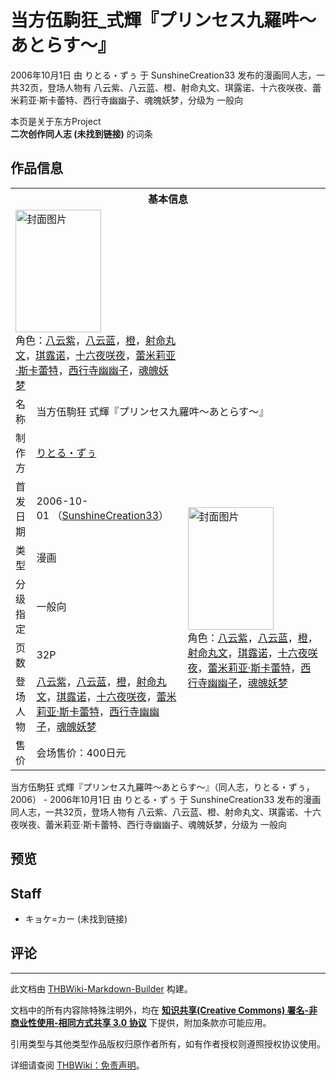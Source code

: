# 当方伍駒狂_式輝『プリンセス九羅吽～あとらす～』

<!-- source html: G:\repos\THBWiki-Markdown-Builder\THBWikiMarkdown\Temp\main\f\fa\ns0%3A%E5%BD%93%E6%96%B9%E4%BC%8D%E9%A7%92%E7%8B%82_%E5%BC%8F%E8%BC%9D%E3%80%8E%E3%83%97%E3%83%AA%E3%83%B3%E3%82%BB%E3%82%B9%E4%B9%9D%E7%BE%85%E5%90%BD%EF%BD%9E%E3%81%82%E3%81%A8%E3%82%89%E3%81%99%EF%BD%9E%E3%80%8F.html -->

2006年10月1日 由 りとる・ずぅ 于 SunshineCreation33 发布的漫画同人志，一共32页，登场人物有 八云紫、八云蓝、橙、射命丸文、琪露诺、十六夜咲夜、蕾米莉亚·斯卡蕾特、西行寺幽幽子、魂魄妖梦，分级为 一般向

本页是关于东方Project  
 **二次创作同人志 (未找到链接)** 的词条
## 作品信息

<table><tbody><tr><th colspan="3">基本信息</th></tr><tr><td class="cover-artwork-mobile" colspan="2"><a href="./文件-当方伍駒狂_式輝『プリンセス九羅吽～あとらす～』封面.jpg.md" class="image" title="封面图片"><img alt="封面图片" src="https://upload.thwiki.cc/thumb/4/46/%E5%BD%93%E6%96%B9%E4%BC%8D%E9%A7%92%E7%8B%82_%E5%BC%8F%E8%BC%9D%E3%80%8E%E3%83%97%E3%83%AA%E3%83%B3%E3%82%BB%E3%82%B9%E4%B9%9D%E7%BE%85%E5%90%BD%EF%BD%9E%E3%81%82%E3%81%A8%E3%82%89%E3%81%99%EF%BD%9E%E3%80%8F%E5%B0%81%E9%9D%A2.jpg/137px-%E5%BD%93%E6%96%B9%E4%BC%8D%E9%A7%92%E7%8B%82_%E5%BC%8F%E8%BC%9D%E3%80%8E%E3%83%97%E3%83%AA%E3%83%B3%E3%82%BB%E3%82%B9%E4%B9%9D%E7%BE%85%E5%90%BD%EF%BD%9E%E3%81%82%E3%81%A8%E3%82%89%E3%81%99%EF%BD%9E%E3%80%8F%E5%B0%81%E9%9D%A2.jpg" decoding="async" loading="lazy" width="137" height="196" srcset="https://upload.thwiki.cc/thumb/4/46/%E5%BD%93%E6%96%B9%E4%BC%8D%E9%A7%92%E7%8B%82_%E5%BC%8F%E8%BC%9D%E3%80%8E%E3%83%97%E3%83%AA%E3%83%B3%E3%82%BB%E3%82%B9%E4%B9%9D%E7%BE%85%E5%90%BD%EF%BD%9E%E3%81%82%E3%81%A8%E3%82%89%E3%81%99%EF%BD%9E%E3%80%8F%E5%B0%81%E9%9D%A2.jpg/205px-%E5%BD%93%E6%96%B9%E4%BC%8D%E9%A7%92%E7%8B%82_%E5%BC%8F%E8%BC%9D%E3%80%8E%E3%83%97%E3%83%AA%E3%83%B3%E3%82%BB%E3%82%B9%E4%B9%9D%E7%BE%85%E5%90%BD%EF%BD%9E%E3%81%82%E3%81%A8%E3%82%89%E3%81%99%EF%BD%9E%E3%80%8F%E5%B0%81%E9%9D%A2.jpg 1.5x, https://upload.thwiki.cc/4/46/%E5%BD%93%E6%96%B9%E4%BC%8D%E9%A7%92%E7%8B%82_%E5%BC%8F%E8%BC%9D%E3%80%8E%E3%83%97%E3%83%AA%E3%83%B3%E3%82%BB%E3%82%B9%E4%B9%9D%E7%BE%85%E5%90%BD%EF%BD%9E%E3%81%82%E3%81%A8%E3%82%89%E3%81%99%EF%BD%9E%E3%80%8F%E5%B0%81%E9%9D%A2.jpg 2x" data-file-width="268" data-file-height="384"></a><div class="cover-char">角色：<a href="./八云紫.md" title="八云紫">八云紫</a>，<a href="./八云蓝.md" title="八云蓝">八云蓝</a>，<a href="./橙.md" title="橙">橙</a>，<a href="./射命丸文.md" title="射命丸文">射命丸文</a>，<a href="./琪露诺.md" title="琪露诺">琪露诺</a>，<a href="/%E5%8D%81%E5%85%AD%E5%A4%9C%E5%92%B2%E5%A4%9C" title="十六夜咲夜">十六夜咲夜</a>，<a href="./蕾米莉亚·斯卡蕾特.md" title="蕾米莉亚·斯卡蕾特">蕾米莉亚·斯卡蕾特</a>，<a href="./西行寺幽幽子.md" title="西行寺幽幽子">西行寺幽幽子</a>，<a href="./魂魄妖梦.md" title="魂魄妖梦">魂魄妖梦</a></div></td>
</tr><tr><td class="label">名称</td><td colspan="2"> 当方伍駒狂 式輝『プリンセス九羅吽～あとらす～』 </td></tr><tr><td class="label">制作方</td><td><a href="./りとる・ずぅ.md" title="りとる・ずぅ">りとる・ずぅ</a></td><td class="cover-artwork" rowspan="7" style="min-width:196px;"><a href="./文件-当方伍駒狂_式輝『プリンセス九羅吽～あとらす～』封面.jpg.md" class="image" title="封面图片"><img alt="封面图片" src="https://upload.thwiki.cc/thumb/4/46/%E5%BD%93%E6%96%B9%E4%BC%8D%E9%A7%92%E7%8B%82_%E5%BC%8F%E8%BC%9D%E3%80%8E%E3%83%97%E3%83%AA%E3%83%B3%E3%82%BB%E3%82%B9%E4%B9%9D%E7%BE%85%E5%90%BD%EF%BD%9E%E3%81%82%E3%81%A8%E3%82%89%E3%81%99%EF%BD%9E%E3%80%8F%E5%B0%81%E9%9D%A2.jpg/137px-%E5%BD%93%E6%96%B9%E4%BC%8D%E9%A7%92%E7%8B%82_%E5%BC%8F%E8%BC%9D%E3%80%8E%E3%83%97%E3%83%AA%E3%83%B3%E3%82%BB%E3%82%B9%E4%B9%9D%E7%BE%85%E5%90%BD%EF%BD%9E%E3%81%82%E3%81%A8%E3%82%89%E3%81%99%EF%BD%9E%E3%80%8F%E5%B0%81%E9%9D%A2.jpg" decoding="async" loading="lazy" width="137" height="196" srcset="https://upload.thwiki.cc/thumb/4/46/%E5%BD%93%E6%96%B9%E4%BC%8D%E9%A7%92%E7%8B%82_%E5%BC%8F%E8%BC%9D%E3%80%8E%E3%83%97%E3%83%AA%E3%83%B3%E3%82%BB%E3%82%B9%E4%B9%9D%E7%BE%85%E5%90%BD%EF%BD%9E%E3%81%82%E3%81%A8%E3%82%89%E3%81%99%EF%BD%9E%E3%80%8F%E5%B0%81%E9%9D%A2.jpg/205px-%E5%BD%93%E6%96%B9%E4%BC%8D%E9%A7%92%E7%8B%82_%E5%BC%8F%E8%BC%9D%E3%80%8E%E3%83%97%E3%83%AA%E3%83%B3%E3%82%BB%E3%82%B9%E4%B9%9D%E7%BE%85%E5%90%BD%EF%BD%9E%E3%81%82%E3%81%A8%E3%82%89%E3%81%99%EF%BD%9E%E3%80%8F%E5%B0%81%E9%9D%A2.jpg 1.5x, https://upload.thwiki.cc/4/46/%E5%BD%93%E6%96%B9%E4%BC%8D%E9%A7%92%E7%8B%82_%E5%BC%8F%E8%BC%9D%E3%80%8E%E3%83%97%E3%83%AA%E3%83%B3%E3%82%BB%E3%82%B9%E4%B9%9D%E7%BE%85%E5%90%BD%EF%BD%9E%E3%81%82%E3%81%A8%E3%82%89%E3%81%99%EF%BD%9E%E3%80%8F%E5%B0%81%E9%9D%A2.jpg 2x" data-file-width="268" data-file-height="384"></a><div class="cover-char">角色：<a href="./八云紫.md" title="八云紫">八云紫</a>，<a href="./八云蓝.md" title="八云蓝">八云蓝</a>，<a href="./橙.md" title="橙">橙</a>，<a href="./射命丸文.md" title="射命丸文">射命丸文</a>，<a href="./琪露诺.md" title="琪露诺">琪露诺</a>，<a href="/%E5%8D%81%E5%85%AD%E5%A4%9C%E5%92%B2%E5%A4%9C" title="十六夜咲夜">十六夜咲夜</a>，<a href="./蕾米莉亚·斯卡蕾特.md" title="蕾米莉亚·斯卡蕾特">蕾米莉亚·斯卡蕾特</a>，<a href="./西行寺幽幽子.md" title="西行寺幽幽子">西行寺幽幽子</a>，<a href="./魂魄妖梦.md" title="魂魄妖梦">魂魄妖梦</a></div></td>
</tr><tr><td class="label">首发日期</td><td>2006-10-01&#160;（<a href="/展会作品列表?e=SunshineCreation%2333">SunshineCreation33</a>）</td></tr><tr><td class="label">类型</td><td>漫画</td></tr><tr><td class="label">分级指定</td><td>一般向</td></tr><tr><td class="label">页数</td><td>32P</td></tr><tr><td class="label">登场人物</td><td><a href="./八云紫.md" title="八云紫">八云紫</a>，<a href="./八云蓝.md" title="八云蓝">八云蓝</a>，<a href="./橙.md" title="橙">橙</a>，<a href="./射命丸文.md" title="射命丸文">射命丸文</a>，<a href="./琪露诺.md" title="琪露诺">琪露诺</a>，<a href="/%E5%8D%81%E5%85%AD%E5%A4%9C%E5%92%B2%E5%A4%9C" title="十六夜咲夜">十六夜咲夜</a>，<a href="./蕾米莉亚·斯卡蕾特.md" title="蕾米莉亚·斯卡蕾特">蕾米莉亚·斯卡蕾特</a>，<a href="./西行寺幽幽子.md" title="西行寺幽幽子">西行寺幽幽子</a>，<a href="./魂魄妖梦.md" title="魂魄妖梦">魂魄妖梦</a></td></tr><tr><td class="label">售价</td><td>会场售价：400日元</td></tr></tbody></table>

当方伍駒狂 式輝『プリンセス九羅吽～あとらす～』（同人志，りとる・ずぅ，2006） - 2006年10月1日 由 りとる・ずぅ 于 SunshineCreation33 发布的漫画同人志，一共32页，登场人物有 八云紫、八云蓝、橙、射命丸文、琪露诺、十六夜咲夜、蕾米莉亚·斯卡蕾特、西行寺幽幽子、魂魄妖梦，分级为 一般向
## 预览
## Staff
- キョケ=カー (未找到链接)

## 评论




---

此文档由 [THBWiki-Markdown-Builder](https://github.com/Delsin-Yu/THBWiki-Markdown-Builder) 构建。

文档中的所有内容除特殊注明外，均在 [**知识共享(Creative Commons) 署名-非商业性使用-相同方式共享 3.0 协议**](https://creativecommons.org/licenses/by-sa/3.0/deed.zh-hans) 下提供，附加条款亦可能应用。

引用类型与其他类型作品版权归原作者所有，如有作者授权则遵照授权协议使用。

详细请查阅 [THBWiki：免责声明](https://thbwiki.cc/THBWiki:%E5%85%8D%E8%B4%A3%E5%A3%B0%E6%98%8E)。

